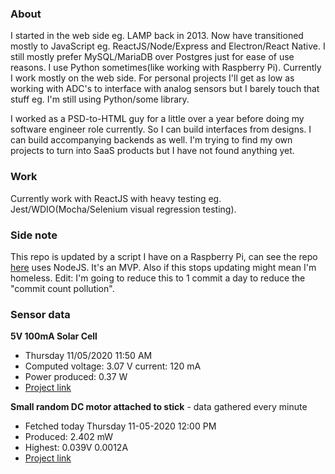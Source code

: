 ### About

I started in the web side eg. LAMP back in 2013. Now have transitioned mostly to JavaScript eg. ReactJS/Node/Express and Electron/React Native. I still mostly prefer MySQL/MariaDB over Postgres just for ease of use reasons. I use Python sometimes(like working with Raspberry Pi). Currently I work mostly on the web side. For personal projects I'll get as low as working with ADC's to interface with analog sensors but I barely touch that stuff eg. I'm still using Python/some library.

I worked as a PSD-to-HTML guy for a little over a year before doing my software engineer role currently. So I can build interfaces from designs. I can build accompanying backends as well. I'm trying to find my own projects to turn into SaaS products but I have not found anything yet.

### Work

Currently work with ReactJS with heavy testing eg. Jest/WDIO(Mocha/Selenium visual regression testing).

### Side note
This repo is updated by a script I have on a Raspberry Pi, can see the repo [here](https://github.com/jdc-cunningham/raspi-git-repo-updater) uses NodeJS. It's an MVP. Also if this stops updating might mean I'm homeless. Edit: I'm going to reduce this to 1 commit a day to reduce the "commit count pollution".

### Sensor data
**5V 100mA Solar Cell**
- Thursday 11/05/2020 11:50 AM
- Computed voltage: 3.07 V current: 120 mA
- Power produced: 0.37 W
- [Project link](https://github.com/jdc-cunningham/raspisolarplotter)

**Small random DC motor attached to stick** - data gathered every minute
- Fetched today Thursday 11-05-2020 12:00 PM
- Produced: 2.402 mW
- Highest: 0.039V 0.0012A
- [Project link](https://github.com/jdc-cunningham/turbine-raspi)